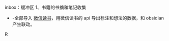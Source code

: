 inbox：缓冲区
1、书籍的书摘和笔记收集
- -全部导入 [微信读书](https://liu-gong-zi.com/2+%E7%AC%AC%E4%BA%8C%E5%A4%A7%E8%84%91/2+%E9%A3%9E%E8%BD%AE/0+%E5%B7%A5%E5%85%B7%E7%B3%BB%E7%BB%9F/%E5%BE%AE%E4%BF%A1%E8%AF%BB%E4%B9%A6)，用微信读书的 api 导出标注和想法的数据，和 obsidian 产生联动。

R